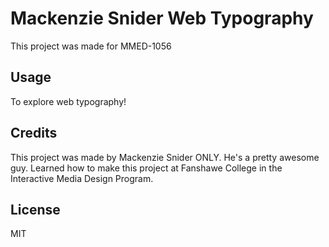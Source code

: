 # Mackenzie Snider Web Typography

This project was made for MMED-1056

## Usage

To explore web typography!

## Credits

This project was made by Mackenzie Snider ONLY. He's a pretty awesome guy.
Learned how to make this project at Fanshawe College in the Interactive Media Design Program.

## License 

MIT
